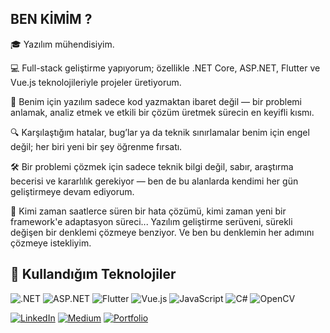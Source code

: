 ## BEN KİMİM ?

🎓 Yazılım mühendisiyim.

💻 Full-stack geliştirme yapıyorum; özellikle .NET Core, ASP.NET, Flutter ve Vue.js teknolojileriyle projeler üretiyorum.

🚀 Benim için yazılım sadece kod yazmaktan ibaret değil — bir problemi anlamak, analiz etmek ve etkili bir çözüm üretmek sürecin en keyifli kısmı.

🔍 Karşılaştığım hatalar, bug’lar ya da teknik sınırlamalar benim için engel değil; her biri yeni bir şey öğrenme fırsatı.

🛠️ Bir problemi çözmek için sadece teknik bilgi değil, sabır, araştırma becerisi ve kararlılık gerekiyor — ben de bu alanlarda kendimi her gün geliştirmeye devam ediyorum.

📌 Kimi zaman saatlerce süren bir hata çözümü, kimi zaman yeni bir framework'e adaptasyon süreci... Yazılım geliştirme serüveni, sürekli değişen bir denklemi çözmeye benziyor. Ve ben bu denklemin her adımını çözmeye istekliyim.

## 🧠 Kullandığım Teknolojiler

![.NET](https://img.shields.io/badge/-.NET-512BD4?style=flat&logo=dotnet&logoColor=white)
![ASP.NET](https://img.shields.io/badge/-ASP.NET-5C2D91?style=flat&logo=.net&logoColor=white)
![Flutter](https://img.shields.io/badge/-Flutter-02569B?style=flat&logo=flutter&logoColor=white)
![Vue.js](https://img.shields.io/badge/-Vue.js-4FC08D?style=flat&logo=vue.js&logoColor=white)
![JavaScript](https://img.shields.io/badge/-JavaScript-F7DF1E?style=flat&logo=javascript&logoColor=black)
![C#](https://img.shields.io/badge/-CSharp-239120?style=flat&logo=c-sharp&logoColor=white)
![OpenCV](https://img.shields.io/badge/-OpenCV-5C3EE8?style=flat&logo=opencv&logoColor=white)

[![LinkedIn](https://img.shields.io/badge/-LinkedIn-blue?style=flat&logo=linkedin&logoColor=white)](https://www.linkedin.com/in/senin-linkin/)
[![Medium](https://img.shields.io/badge/-Medium-black?style=flat&logo=medium&logoColor=white)](https://medium.com/@senin-mailin)
[![Portfolio](https://img.shields.io/badge/-Portfolio-000?style=flat&logo=vercel&logoColor=white)](https://azime.dev)


